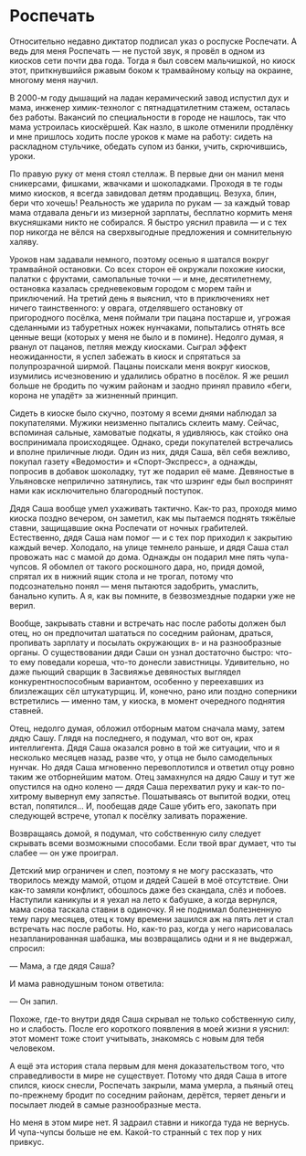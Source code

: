 
# Роспечать
Относительно недавно диктатор подписал указ о роспуске Роспечати. А ведь для меня Роспечать — не пустой звук, я провёл в одном из киосков сети почти два года. Тогда я был совсем мальчишкой, но киоск этот, приткнувшийся ржавым боком к трамвайному кольцу на окраине, многому меня научил.

В 2000-м году дышащий на ладан керамический завод испустил дух и мама, инженер химик-технолог с пятнадцатилетним стажем, осталась без работы. Вакансий по специальности в городе не нашлось, так что мама устроилась киоскёршей. Как назло, в школе отменили продлёнку и мне пришлось ходить после уроков к маме на работу: сидеть на раскладном стульчике, обедать супом из банки, учить, скрючившись, уроки.

По правую руку от меня стоял стеллаж. В первые дни он манил меня сникерсами, фишками, жвачками и шоколадками. Проходя в те годы мимо киосков, я всегда завидовал детям продавщиц. Везуха, блин, бери что хочешь! Реальность же ударила по рукам — за каждый товар мама отдавала деньги из мизерной зарплаты, бесплатно кормить меня вкусняшками никто не собирался. Я быстро уяснил правила — и с тех пор никогда не вёлся на сверхвыгодные предложения и сомнительную халяву.

Уроков нам задавали немного, поэтому осенью я шатался вокруг трамвайной остановки. Со всех сторон её окружали похожие киоски, палатки с фруктами, самопальные точки — и мне, десятилетнему, остановка казалась средневековым городом с морем тайн и приключений. На третий день я выяснил, что в приключениях нет ничего таинственного: у оврага, отделявшего остановку от пригородного посёлка, меня поймали три пацана постарше и, угрожая сделанными из табуретных ножек нунчаками, попытались отнять все ценные вещи (которых у меня не было и в помине). Недолго думая, я рванул от пацанов, петляя между киосками. Сыграл эффект неожиданности, я успел забежать в киоск и спрятаться за полупрозрачной ширмой. Пацаны поискали меня вокруг киосков, изумились исчезновению и удалились обратно в посёлок. Я же решил больше не бродить по чужим районам и заодно принял правило «беги, корона не упадёт» за жизненный принцип.

Сидеть в киоске было скучно, поэтому я всеми днями наблюдал за покупателями. Мужики неизменно пытались склеить маму. Сейчас, вспоминая сальные, хамоватые подкаты, я удивляюсь, как стойко она воспринимала происходящее. Однако, среди покупателей встречались и вполне приличные люди. Один из них, дядя Саша, вёл себя вежливо, покупал газету «Ведомости» и «Спорт-Экспресс», а однажды, попросив в добавок шоколадку, тут же подарил её маме. Девяностые в Ульяновске неприлично затянулись, так что шэринг еды был воспринят нами как исключительно благородный поступок. 

Дядя Саша вообще умел ухаживать тактично. Как-то раз, проходя мимо киоска поздно вечером, он заметил, как мы пытаемся поднять тяжёлые ставни, защищавшие окна Роспечати от ночных грабителей. Естественно, дядя Саша нам помог — и с тех пор приходил к закрытию каждый вечер. Холодало, на улице темнело раньше, и дядя Саша стал провожать нас с мамой до дома. Однажды он подарил мне пять чупа-чупсов. Я обомлел от такого роскошного дара, но, придя домой, спрятал их в нижний ящик стола и не трогал, потому что подсознательно понял — меня пытаются задобрить, умаслить, банально купить. А я, как вы помните, в безвозмездные подарки уже не верил.

Вообще, закрывать ставни и встречать нас после работы должен был отец, но он предпочитал шататься по соседним районам, драться, пропивать зарплату и посылать окружающих в- и на разнообразные органы. О существовании дяди Саши он узнал достаточно быстро: что-то ему поведали кореша, что-то донесли завистницы. Удивительно, но даже пьющий сварщик в Засвияжье девяностых выглядел конкурентноспособным вариантом, особенно у переехавших из близлежащих сёл штукатурщиц. И, конечно, рано или поздно соперники встретились — именно там, у киоска, в момент очередного поднятия ставней.

Отец, недолго думая, обложил отборным матом сначала маму, затем дядю Сашу. Глядя на последнего, я подумал, что вот он, крах интеллигента. Дядя Саша оказался ровно в той же ситуации, что и я несколько месяцев назад, разве что, у отца не было самодельных нунчак. Но дядя Саша мгновенно перевоплотился и ответил отцу ровно таким же отборнейшим матом. Отец замахнулся на дядю Сашу и тут же опустился на одно колено — дядя Саша перехватил руку и как-то по-хитрому вывернул ему запястье. Пошатываясь от выпитой водки, отец встал, попятился… И, пообещав дяде Саше убить его, закопать при следующей встрече, утопал к посёлку заливать поражение.

Возвращаясь домой, я подумал, что собственную силу следует скрывать всеми возможными способами. Если твой враг думает, что ты слабее — он уже проиграл.

Детский мир ограничен и слеп, поэтому я не могу рассказать, что творилось между мамой, отцом и дядей Сашей в моё отсутствие. Они как-то замяли конфликт, обошлось даже без скандала, слёз и побоев. Наступили каникулы и я уехал на лето к бабушке, а когда вернулся, мама снова таскала ставни в одиночку. Я не поднимал болезненную тему пару месяцев, отец к тому времени зашился аж на пять лет и стал встречать нас после работы. Но, как-то раз, когда у него нарисовалась незапланированная шабашка, мы возвращались одни и я не выдержал, спросил:

— Мама, а где дядя Саша?

И мама равнодушным тоном ответила:

— Он запил.

Похоже, где-то внутри дядя Саша скрывал не только собственную силу, но и слабость. После его короткого появления в моей жизни я уяснил: этот момент тоже стоит учитывать, знакомясь с новым для тебя человеком.

А ещё эта история стала первым для меня доказательством того, что справедливости в мире не существует. Потому что дядя Саша в итоге спился, киоск снесли, Роспечать закрыли, мама умерла, а пьяный отец по-прежнему бродит по соседним районам, дерётся, теряет деньги и посылает людей в самые разнообразные места.

Но меня в этом мире нет. Я задраил ставни и никогда туда не вернусь. И чупа-чупсы больше не ем. Какой-то странный с тех пор у них привкус.